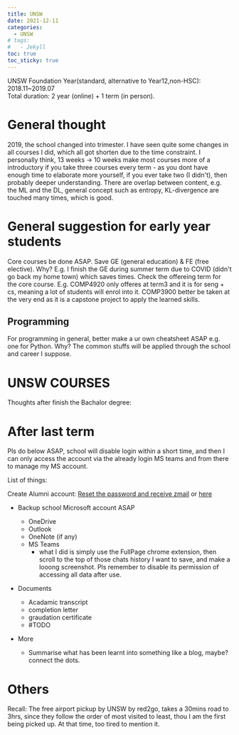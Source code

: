 ```yaml
---
title: UNSW 
date: 2021-12-11
categories:
  - UNSW
# tags:
#   - Jekyll
toc: true
toc_sticky: true
---
```


UNSW Foundation Year(standard, alternative to Year12,non-HSC): 2018.11~2019.07   
Total duration: 2 year (online) + 1 term (in person).

# General thought

2019, the school changed into trimester.
I have seen quite some changes in all courses I did, which all got shorten due to the time constraint. 
I personally think, 13 weeks -> 10 weeks make most courses more of a introductory if you take three courses every term - as you dont have enough time to elaborate more yourself, if you ever take two (I didn't), then probably deeper understanding.
There are overlap between content, e.g. the ML and the DL, general concept such as entropy, KL-divergence are touched many times, which is good.

# General suggestion for early year students

Core courses be done ASAP. Save GE (general education) & FE (free elective). Why? E.g. I finish the GE during summer term due to COVID (didn't go back my home town) which saves times.
Check the offereing term for the core course.
E.g. COMP4920 only offeres at term3 and it is for seng + cs, meaning a lot of students will enrol into it.
COMP3900 better be taken at the very end as it is a capstone project to apply the learned skills.

## Programming

For programming in general, better make a ur own cheatsheet ASAP e.g. one for Python. Why? The common stuffs will be applied through the school and career I suppose.


# UNSW COURSES

Thoughts after finish the Bachalor degree:

# After last term
Pls do below ASAP, school will disable login within a short time, and then I can only access the account via the already login MS teams and from there to manage my MS account.

List of things:

Create Alumni account:
[Reset the password and receive zmail](https://password.zmail.unsw.edu.au/) or [here](https://www.myit.unsw.edu.au/services/alumni/email-alumni)

- Backup school Microsoft account ASAP
  - OneDrive
  - Outlook
  - OneNote (if any)
  - MS Teams
    - what I did is simply use the FullPage chrome extension, then scroll to the top of those chats history I want to save, and make a looong screenshot. Pls remember to disable its permission of accessing all data after use.
- Documents
  - Acadamic transcript
  - completion letter
  - graudation certificate
  - #TODO
  
- More
  - Summarise what has been learnt into something like a blog, maybe? connect the dots.

# Others

Recall: The free airport pickup by UNSW by red2go, takes a 30mins road to 3hrs, since they follow the order of most visited to least, thou I am the first being picked up. At that time, too tired to mention it.
